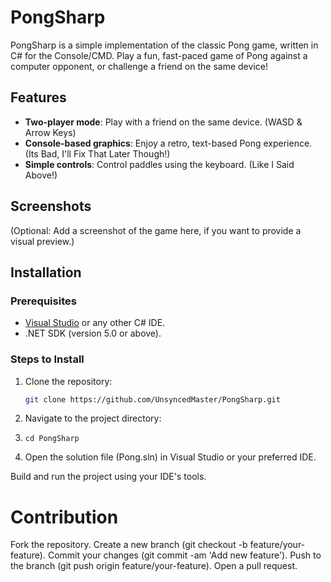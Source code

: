 # PongSharp

PongSharp is a simple implementation of the classic Pong game, written in C# for the Console/CMD. Play a fun, fast-paced game of Pong against a computer opponent, or challenge a friend on the same device!

## Features

- **Two-player mode**: Play with a friend on the same device. (WASD & Arrow Keys)
- **Console-based graphics**: Enjoy a retro, text-based Pong experience. (Its Bad, I'll Fix That Later Though!)
- **Simple controls**: Control paddles using the keyboard. (Like I Said Above!)

## Screenshots

(Optional: Add a screenshot of the game here, if you want to provide a visual preview.)

## Installation

### Prerequisites

- [Visual Studio](https://visualstudio.microsoft.com/) or any other C# IDE.
- .NET SDK (version 5.0 or above).

### Steps to Install

1. Clone the repository:

   ```bash
   git clone https://github.com/UnsyncedMaster/PongSharp.git
2. Navigate to the project directory:
3. ```cd PongSharp```
4. Open the solution file (Pong.sln) in Visual Studio or your preferred IDE.

Build and run the project using your IDE's tools.

# Contribution
Fork the repository.
Create a new branch (git checkout -b feature/your-feature).
Commit your changes (git commit -am 'Add new feature').
Push to the branch (git push origin feature/your-feature).
Open a pull request.
